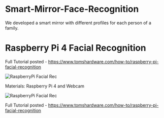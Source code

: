 # Smart-Mirror-Face-Recognition
We developed a smart mirror with different profiles for each person of a family. 

# Raspberry Pi 4 Facial Recognition
Full Tutorial posted - https://www.tomshardware.com/how-to/raspberry-pi-facial-recognition

![RaspberryPi Facial Rec](https://github.com/carolinedunn/facial_recognition/blob/main/photo/screenshot.png)

Materials: Raspberry Pi 4 and Webcam

![RaspberryPi Facial Rec](https://github.com/carolinedunn/facial_recognition/blob/main/photo/webcamandRPi4.JPG)

Full Tutorial posted - https://www.tomshardware.com/how-to/raspberry-pi-facial-recognition
